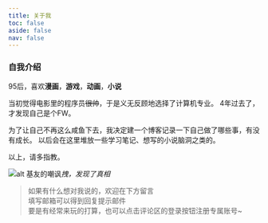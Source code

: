```yaml
---
title: 关于我
toc: false
aside: false
nav: false
---
```


### 自我介绍

95后，喜欢**漫画**，**游戏**，**动画**，**小说**

当初觉得电影里的程序员~~很帅~~，于是义无反顾地选择了计算机专业。
4年过去了，才发现自己是个FW。

为了让自己不再这么咸鱼下去，我决定建一个博客记录一下自己做了哪些事，有没有成长。
以后会在这里堆放一些学习笔记、想写的小说脑洞之类的。

以上，请多指教。

![alt 基友的嘲讽](https://cdn.carmendei.cn/myblog/resource/artimg/about/liaotianjilu1.png)_拽，发现了真相_

><font>如果有什么想对我说的，欢迎在下方留言</font> <br />
><font>填写邮箱可以得到回复提示邮件</font> <br />
><font>要是有经常来玩的打算，也可以点击评论区的登录按钮注册专属账号~</font>